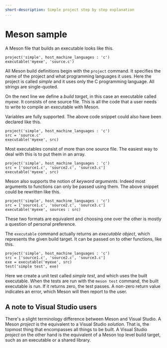 ```yaml
---
short-description: Simple project step by step explanation
...
```


# Meson sample

A Meson file that builds an executable looks like this.

```meson
project('simple', host_machine_languages : 'c')
executable('myexe', 'source.c')
```

All Meson build definitions begin with the `project` command. It
specifies the name of the project and what programming languages it
uses. Here the project is called *simple* and it uses only the C
programming language. All strings are single-quoted.

On the next line we define a *build target*, in this case an
executable called *myexe*. It consists of one source file. This is all
the code that a user needs to write to compile an executable with
Meson.

Variables are fully supported. The above code snippet could also have
been declared like this.

```meson
project('simple', host_machine_languages : 'c')
src = 'source.c'
executable('myexe', src)
```

Most executables consist of more than one source file. The easiest way
to deal with this is to put them in an array.

```meson
project('simple', host_machine_languages : 'c')
src = ['source1.c', 'source2.c', 'source3.c']
executable('myexe', src)
```

Meson also supports the notion of *keyword arguments*. Indeed most
arguments to functions can only be passed using them. The above
snippet could be rewritten like this.

```meson
project('simple', host_machine_languages : 'c')
src = ['source1.c', 'source2.c', 'source3.c']
executable('myexe', sources : src)
```

These two formats are equivalent and choosing one over the other is
mostly a question of personal preference.

The `executable` command actually returns an *executable object*,
which represents the given build target. It can be passed on to other
functions, like this.

```meson
project('simple', host_machine_languages : 'c')
src = ['source1.c', 'source2.c', 'source3.c']
exe = executable('myexe', src)
test('simple test', exe)
```

Here we create a unit test called *simple test*, and which uses the
built executable. When the tests are run with the `meson test`
command, the built executable is run. If it returns zero, the test
passes. A non-zero return value indicates an error, which Meson will
then report to the user.

A note to Visual Studio users
-----

There's a slight terminology difference between Meson and Visual
Studio. A Meson *project* is the equivalent to a Visual Studio
*solution*. That is, the topmost thing that encompasses all things to
be built. A Visual Studio *project* on the other hand is the
equivalent of a Meson top level build target, such as an executable or
a shared library.
